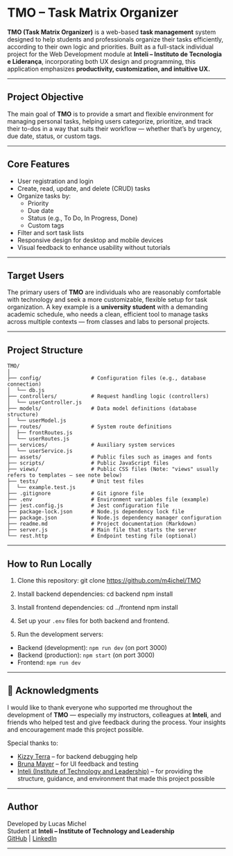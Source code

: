 # TMO – Task Matrix Organizer

**TMO (Task Matrix Organizer)** is a web-based **task management** system designed to help students and professionals organize their tasks efficiently, according to their own logic and priorities. Built as a full-stack individual project for the Web Development module at **Inteli – Instituto de Tecnologia e Liderança**, incorporating both UX design and programming, this application emphasizes **productivity, customization, and intuitive UX.**

---

## Project Objective

The main goal of **TMO** is to provide a smart and flexible environment for managing personal tasks, helping users categorize, prioritize, and track their to-dos in a way that suits their workflow — whether that’s by urgency, due date, status, or custom tags.

---
<!-- 
## Tech Stack

- **Frontend**: 
- **Backend**: Node.js + Express.js
- **Database**: PostgreSQL
- **Authentication**: 
- **API Architecture**: 

--- -->

## Core Features

- User registration and login
- Create, read, update, and delete (CRUD) tasks
- Organize tasks by:
  - Priority
  - Due date
  - Status (e.g., To Do, In Progress, Done)
  - Custom tags
- Filter and sort task lists
- Responsive design for desktop and mobile devices
- Visual feedback to enhance usability without tutorials

---

## Target Users

The primary users of **TMO** are individuals who are reasonably comfortable with technology and seek a more customizable, flexible setup for task organization. A key example is a **university student** with a demanding academic schedule, who needs a clean, efficient tool to manage tasks across multiple contexts — from classes and labs to personal projects.

---

## Project Structure

```
TMO/
│
├── config/                # Configuration files (e.g., database connection)
│  └── db.js
├── controllers/           # Request handling logic (controllers)
│  └── userController.js
├── models/                # Data model definitions (database structure)
│  └── userModel.js
├── routes/                # System route definitions
│  ├── frontRoutes.js
│  └── userRoutes.js
├── services/              # Auxiliary system services
│  └── userService.js
├── assets/                # Public files such as images and fonts
├── scripts/               # Public JavaScript files
├── views/                 # Public CSS files (Note: "views" usually refers to templates — see note below)
├── tests/                 # Unit test files
│  └── example.test.js
├── .gitignore             # Git ignore file
├── .env                   # Environment variables file (example)
├── jest.config.js         # Jest configuration file
├── package-lock.json      # Node.js dependency lock file
├── package.json           # Node.js dependency manager configuration
├── readme.md              # Project documentation (Markdown)
├── server.js              # Main file that starts the server
└── rest.http              # Endpoint testing file (optional)
```

---

## How to Run Locally

1. Clone this repository:
git clone https://github.com/m4ichel/TMO

2. Install backend dependencies:
cd backend
npm install

3. Install frontend dependencies:
cd ../frontend
npm install

4. Set up your `.env` files for both backend and frontend.

5. Run the development servers:
- Backend (development): `npm run dev` (on port 3000)
- Backend (production): `npm start` (on port 3000)
- Frontend: `npm run dev` 

---

## 🙏 Acknowledgments

I would like to thank everyone who supported me throughout the development of **TMO** — especially my instructors, colleagues at **Inteli**, and friends who helped test and give feedback during the process. Your insights and encouragement made this project possible.

Special thanks to:

- [Kizzy Terra](https://www.linkedin.com/in/kizzyterra/) – for backend debugging help
- [Bruna Mayer](https://bumayer.myportfolio.com/sobre) – for UI feedback and testing
- [Inteli (Institute of Technology and Leadership)](https://www.inteli.edu.br/en/) – for providing the structure, guidance, and environment that made this project possible

---

## Author

Developed by Lucas Michel  
Student at **Inteli – Institute of Technology and Leadership**  
[GitHub](https://github.com/m4ichel) | [LinkedIn](https://www.linkedin.com/in/lucas-michel-pereira-1a338734b/)

---